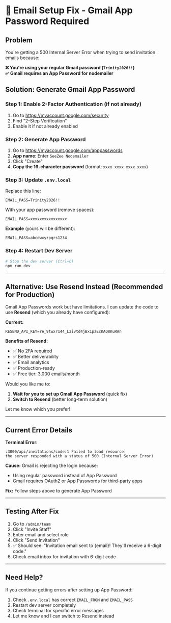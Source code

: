 # 🚨 Email Setup Fix - Gmail App Password Required

## Problem
You're getting a 500 Internal Server Error when trying to send invitation emails because:

**❌ You're using your regular Gmail password (`Trinity2026!!`)**  
**✅ Gmail requires an App Password for nodemailer**

## Solution: Generate Gmail App Password

### Step 1: Enable 2-Factor Authentication (if not already)
1. Go to https://myaccount.google.com/security
2. Find "2-Step Verification"
3. Enable it if not already enabled

### Step 2: Generate App Password
1. Go to https://myaccount.google.com/apppasswords
2. **App name**: Enter `SeeZee Nodemailer`
3. Click "Create"
4. **Copy the 16-character password** (format: `xxxx xxxx xxxx xxxx`)

### Step 3: Update `.env.local`
Replace this line:
```env
EMAIL_PASS=Trinity2026!!
```

With your app password (remove spaces):
```env
EMAIL_PASS=xxxxxxxxxxxxxxxx
```

**Example** (yours will be different):
```env
EMAIL_PASS=abcdwxyzpqrs1234
```

### Step 4: Restart Dev Server
```bash
# Stop the dev server (Ctrl+C)
npm run dev
```

---

## Alternative: Use Resend Instead (Recommended for Production)

Gmail App Passwords work but have limitations. I can update the code to use **Resend** (which you already have configured):

**Current:**
```env
RESEND_API_KEY=re_9twxr144_L2ivtd4jBx1paEcKAQ8KuRAn
```

**Benefits of Resend:**
- ✅ No 2FA required
- ✅ Better deliverability
- ✅ Email analytics
- ✅ Production-ready
- ✅ Free tier: 3,000 emails/month

Would you like me to:
1. **Wait for you to set up Gmail App Password** (quick fix)
2. **Switch to Resend** (better long-term solution)

Let me know which you prefer!

---

## Current Error Details

**Terminal Error:**
```
:3000/api/invitations/code:1 Failed to load resource: 
the server responded with a status of 500 (Internal Server Error)
```

**Cause:**
Gmail is rejecting the login because:
- Using regular password instead of App Password
- Gmail requires OAuth2 or App Passwords for third-party apps

**Fix:** Follow steps above to generate App Password

---

## Testing After Fix

1. Go to `/admin/team`
2. Click "Invite Staff"
3. Enter email and select role
4. Click "Send Invitation"
5. ✅ Should see: "Invitation email sent to {email}! They'll receive a 6-digit code."
6. Check email inbox for invitation with 6-digit code

---

## Need Help?

If you continue getting errors after setting up App Password:
1. Check `.env.local` has correct `EMAIL_FROM` and `EMAIL_PASS`
2. Restart dev server completely
3. Check terminal for specific error messages
4. Let me know and I can switch to Resend instead
